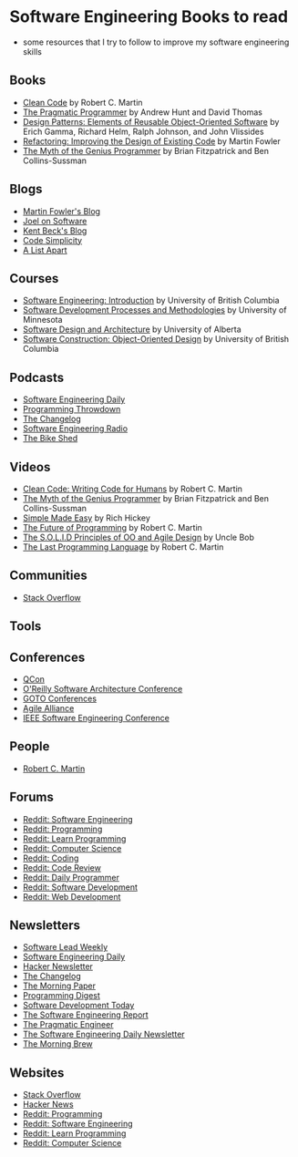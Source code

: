 # Software Engineering Books to read

+ some resources that I try to follow to improve my software engineering skills

## Books

- [Clean Code](https://www.amazon.com/Clean-Code-Handbook-Software-Craftsmanship/dp/0132350882) by Robert C. Martin
- [The Pragmatic Programmer](https://www.amazon.com/Pragmatic-Programmer-Journeyman-Master/dp/020161622X) by Andrew Hunt and David Thomas
- [Design Patterns: Elements of Reusable Object-Oriented Software](https://www.amazon.com/Design-Patterns-Elements-Reusable-Object-Oriented/dp/0201633612) by Erich Gamma, Richard Helm, Ralph Johnson, and John Vlissides
- [Refactoring: Improving the Design of Existing Code](https://www.amazon.com/Refactoring-Improving-Design-Existing-Code/dp/0201485672) by Martin Fowler
- [The Myth
of the Genius Programmer](https://leanpub.com/genius) by Brian Fitzpatrick and Ben Collins-Sussman

## Blogs

- [Martin Fowler's Blog](https://martinfowler.com/)
- [Joel on Software](https://www.joelonsoftware.com/)
- [Kent Beck's Blog](https://www.threeriversinstitute.org/blog/?p=1580)
- [Code Simplicity](http://www.codesimplicity.com/)
- [A List Apart](https://alistapart.com/)

## Courses

- [Software Engineering: Introduction](https://www.coursera.org/learn/software-engineering-introduction) by University of British Columbia
- [Software Development Processes and Methodologies](https://www.coursera.org/learn/software-processes) by University of Minnesota
- [Software Design and Architecture](https://www.coursera.org/learn/software-design-architecture) by University of Alberta
- [Software Construction: Object-Oriented Design](https://www.coursera.org/learn/object-oriented-design) by University of British Columbia

## Podcasts

- [Software Engineering Daily](https://softwareengineeringdaily.com/)
- [Programming Throwdown](http://www.programmingthrowdown.com/)
- [The Changelog](https://changelog.com/podcast)
- [Software Engineering Radio](http://www.se-radio.net/)
- [The Bike Shed](http://bikeshed.fm/)

## Videos

- [Clean Code: Writing Code for Humans](https://www.youtube.com/watch?v=7EmboKQH8lM) by Robert C. Martin
- [The Myth of the Genius Programmer](https://www.youtube.com/watch?v=0SARbwvhupQ) by Brian Fitzpatrick and Ben Collins-Sussman
- [Simple Made Easy](https://www.infoq.com/presentations/Simple-Made-Easy) by Rich Hickey
- [The Future of Programming](https://www.youtube.com/watch?v=8pTEmbeENF4) by Robert C. Martin
- [The S.O.L.I.D Principles of OO and Agile Design](https://www.youtube.com/watch?v=Gt0M_OHKhQE) by Uncle Bob
- [The Last Programming Language](https://www.youtube.com/watch?v=ThjvM0Gbb3o) by Robert C. Martin

## Communities

- [Stack Overflow](https://stackoverflow.com/)

## Tools



## Conferences

- [QCon](https://qconferences.com/)
- [O'Reilly Software Architecture Conference](https://conferences.oreilly.com/software-architecture/sa-eu)
- [GOTO Conferences](https://gotocon.com/)
- [Agile Alliance](https://www.agilealliance.org/)
- [IEEE Software Engineering Conference](https://www.computer.org/education/elearning/SE-conferences)


## People

- [Robert C. Martin](https://twitter.com/unclebobmartin)

## Forums

- [Reddit: Software Engineering](https://www.reddit.com/r/softwareengineering/)
- [Reddit: Programming](https://www.reddit.com/r/programming/)
- [Reddit: Learn Programming](https://www.reddit.com/r/learnprogramming/)
- [Reddit: Computer Science](https://www.reddit.com/r/compsci/)
- [Reddit: Coding](https://www.reddit.com/r/coding/)
- [Reddit: Code Review](https://www.reddit.com/r/codereview/)
- [Reddit: Daily Programmer](https://www.reddit.com/r/dailyprogrammer/)
- [Reddit: Software Development](https://www.reddit.com/r/softwaredevelopment/)
- [Reddit: Web Development](https://www.reddit.com/r/webdev/)

## Newsletters

- [Software Lead Weekly](http://softwareleadweekly.com/)
- [Software Engineering Daily](https://softwareengineeringdaily.com/)
- [Hacker Newsletter](http://www.hackernewsletter.com/)
- [The Changelog](https://changelog.com/)
- [The Morning Paper](https://blog.acolyer.org/)
- [Programming Digest](https://programmingdigest.net/)
- [Software Development Today](https://www.sdtimes.com/)
- [The Software Engineering Report](https://www.seradio.net/)
- [The Pragmatic Engineer](https://blog.pragmaticengineer.com/)
- [The Software Engineering Daily Newsletter](https://softwareengineeringdaily.com/subscribe/)
- [The Morning Brew](https://www.themorningbrew.io/)


## Websites

- [Stack Overflow](https://stackoverflow.com/)
- [Hacker News](https://news.ycombinator.com/)
- [Reddit: Programming](https://www.reddit.com/r/programming/)
- [Reddit: Software Engineering](https://www.reddit.com/r/softwareengineering/)
- [Reddit: Learn Programming](https://www.reddit.com/r/learnprogramming/)
- [Reddit: Computer Science](https://www.reddit.com/r/compsci/)

                                                                                                